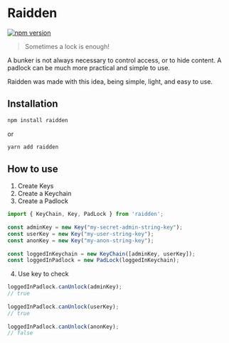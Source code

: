 # Raidden
[![npm version](https://img.shields.io/badge/dynamic/json?color=success&label=Raidden&prefix=v.&query=version&url=https%3A%2F%2Fraw.githubusercontent.com%2FandradeB%2Fraidden%2Fmaster%2Fpackage.json)](https://badge.fury.io/js/raidden)  
>   Sometimes a lock is enough!

A bunker is not always necessary to control access, or to hide content. A padlock can be much more practical and simple to use.

Raidden was made with this idea, being simple, light, and easy to use.

## Installation  
```bash  
npm install raidden
```  
or
```bash  
yarn add raidden  
```  
  
## How to use  
  

 1. Create Keys
 2. Create a Keychain
 3. Create a Padlock
  
```javascript  
import { KeyChain, Key, PadLock } from 'raidden';  
  
const adminKey = new Key("my-secret-admin-string-key");  
const userKey = new Key("my-user-string-key");  
const anonKey = new Key("my-anon-string-key");  
  
const loggedInKeychain = new KeyChain([adminKey, userKey]);  
const loggedInPadlock = new PadLock(loggedInKeychain);
```

 4. Use key to check
 
 ```javascript  
loggedInPadlock.canUnlock(adminKey);  
// true  
  
loggedInPadlock.canUnlock(userKey);  
// true  
  
loggedInPadlock.canUnlock(anonKey);  
// false
```


